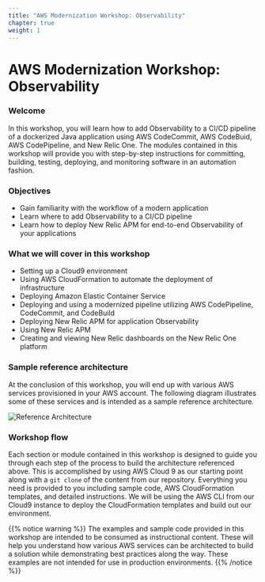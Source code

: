 ```yaml
---
title: "AWS Modernization Workshop: Observability"
chapter: true
weight: 1
---
```


# AWS Modernization Workshop: Observability

### Welcome

In this workshop, you will learn how to add Observability to a CI/CD pipeline of a dockerized Java application using AWS CodeCommit, AWS CodeBuid, AWS CodePipeline, and New Relic One. The modules contained in this workshop will provide you with step-by-step instructions for committing, building, testing, deploying, and monitoring software in an automation fashion. 

### Objectives
- Gain familiarity with the workflow of a modern application
- Learn where to add Observability to a CI/CD pipeline
- Learn how to deploy New Relic APM for end-to-end Observability of your applications

### What we will cover in this workshop
- Setting up a Cloud9 environment
- Using AWS CloudFormation to automate the deployment of infrastructure
- Deploying Amazon Elastic Container Service
- Deploying and using a modernized pipeline utilizing AWS CodePipeline, CodeCommit, and CodeBuild 
- Deploying New Relic APM for application Observability
- Using New Relic APM
- Creating and viewing New Relic dashboards on the New Relic One platform

### Sample reference architecture

At the conclusion of this workshop, you will end up with various AWS services provisioned in your AWS account. The following diagram illustrates some of these services and is intended as a sample reference architecture.

![Reference Architecture](/images/aws-pipeline.png)

### Workshop flow

Each section or module contained in this workshop is designed to guide you through each step of the process to build the architecture referenced above. This is accomplished by using AWS Cloud 9 as our starting point along with a `git clone` of the content from our repository. Everything you need is provided to you including sample code, AWS CloudFormation templates, and detailed instructions. We will be using the AWS CLI from our Cloud9 instance to deploy the CloudFormation templates and build out our environment. 


{{% notice warning %}}
The examples and sample code provided in this workshop are intended to be consumed as instructional content. These will help you understand how various AWS services can be architected to build a solution while demonstrating best practices along the way. These examples are not intended for use in production environments.
{{% /notice %}}
